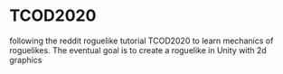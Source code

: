 # TCOD2020

following the reddit roguelike tutorial TCOD2020 to learn mechanics of roguelikes.  The eventual goal is to create a roguelike in Unity with 2d graphics
